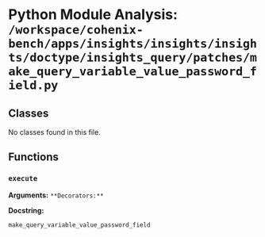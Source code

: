 # Python Module Analysis: `/workspace/cohenix-bench/apps/insights/insights/insights/doctype/insights_query/patches/make_query_variable_value_password_field.py`

## Classes

No classes found in this file.


## Functions

### `execute`
**Arguments:** ``
**Decorators:** ``

**Docstring:**
```
make_query_variable_value_password_field
```

